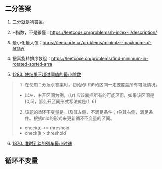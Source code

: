 ## 二分答案

1. 二分就是猜答案。

2. H指数，不是很懂：https://leetcode.cn/problems/h-index-ii/description/

3. 最小化最大值：https://leetcode.cn/problems/minimize-maximum-of-array/

4. 搜索旋转排序数组：https://leetcode.cn/problems/find-minimum-in-rotated-sorted-arra

5.  [1283. 使结果不超过阈值的最小除数](https://leetcode.cn/problems/find-the-smallest-divisor-given-a-threshold/) 

   > 1. 在使用二分法求答案时，初始的L和R的区间一定要覆盖所有可能情况。
   > *  以左、右开区间为例，(l,r) 应该囊括所有的可能区间，如果该区间是 [0,5]，那么开区间形式写法就是(1, 6)
   > 2. 该题的循环不变量是。l及其左侧，不满足条件；r及其右侧，满足条件。根据mid的形式来更新循环不变量的区间。
   > * check(r) <= threshold
   > * check(l) > threshold

6.  [1870. 准时到达的列车最小时速](https://leetcode.cn/problems/minimum-speed-to-arrive-on-time/) 





## 循环不变量



